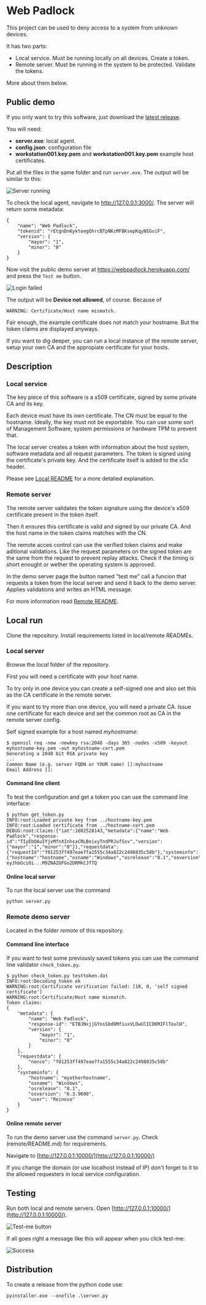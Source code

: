 # Web Padlock

This project can be used to deny access to a system from unknown devices.

It has two parts:

- Local service. Must be running locally on all devices. Create a token.
- Remote server. Must be running in the system to be protected. Validate the tokens.

More about them below.

## Public demo

If you only want to try this software, just download the [latest release](https://github.com/electronicayciencia/webpadlock/releases).

You will need:

- **server.exe**: local agent.
- **config.json**: configuration file
- **workstation001.key.pem** and **workstation001.key.pem** example host certificates.

Put all the files in the same folder and run `server.exe`. The output will be similar to this:

![Server running](/img/server-running.jpg)

To check the local agent, navigate to <http://127.0.0.1:3000/>. The server will return some metadata:

    {
        "name": "Web Padlock",
        "tokenid": "rEtgnDnKyktoegQhrcBTpNKcMFBKsepKqyNIGviF",
        "version": {
            "mayor": "1",
            "minor": "0"
        }
    }

Now visit the public demo server at <https://webpadlock.herokuapp.com/> and press the `Test me` button.

![Login failed](/img/warnings.png)

The output will be **Device not allowed**, of course. Because of

    WARNING: Certificate/Host name mismatch.

Fair enough, the example certificate does not match your hostname. But the token claims are displayed anyways.

If you want to dig deeper, you can run a local instance of the remote server, setup your own CA and the appropiate certificate for your hosts.

## Description

### Local service

The key piece of this software is a x509 certificate, signed by some private CA and its key.

Each device must have its own certificate. The CN must be equal to the hostname. Ideally, the key must not be exportable. You can use some sort of Management Software, system permissions or hardware TPM to prevent that.

The local server creates a token with information about the host system, software metadata and all request parameters. The token is signed using the certificate's private key. And the certificate itself is added to the x5c header.

Please see [Local README](/local/README.md) for a more detalied explanation.

### Remote server

The remote server validates the token signature using the device's x509 certificate present in the token itself.

Then it ensures this certificate is valid and signed by our private CA. And the host name in the token claims matches with the CN.

The remote acces control can use the verified token claims and make aditional validations. Like the request parameters on the signed token are the same from the request to prevent replay attacks. Check if the timing is short enought or wether the operating system is approved.

In the demo server page the button named "test me" call a funcion that requests a token from the local server and send it back to the demo  server. Applies validations and writes an HTML message.

For more information read [Remote README](/remote/README.md).

## Local run

Clone the repository. Install requirements listed in local/remote READMEs.

### Local server

Browse the *local* folder of the repository.

First you will need a certificate with your host name.

To try only in one device you can create a self-signed one and also set this as the CA certificate in the remote server.

If you want to try more than one device, you will need a private CA. Issue one certificate for each device and set the common root as CA in the remote server config.

Self signed example for a host named *myhostname*:

    $ openssl req -new -newkey rsa:2048 -days 365 -nodes -x509 -keyout myhostname-key.pem -out myhostname-cert.pem      
    Generating a 2048 bit RSA private key
    ...
    Common Name (e.g. server FQDN or YOUR name) []:myhostname
    Email Address []:

#### Command line client

To test the configuration and get a token you can use the command line interface:

    $ python get_token.py
    INFO:root:Loaded private key from ../hostname-key.pem
    INFO:root:Loaded certificate from ../hostname-cert.pem
    DEBUG:root:Claims:{"iat":1602528143,"metadata":{"name":"Web Padlock","response-id":"TIyEbOAuIYjvMfnXInhsxCRLBeixyTndPRJufSsv","version":{"mayor":"1","minor":"0"}},"requestdata":{"requestId":"f01253ff497eae7fa1555c34a822c2498835c58b"},"systeminfo":{"hostname":"hostname","osname":"Windows","osrelease":"8.1","osversion":"6.3.9600","user":"Reinoso"}}
    eyJhbGciOi...M9ZNAZOFGo2DRMkCJfTQ

#### Online local server

To run the local server use the command

    python server.py

### Remote demo server

Located in the folder *remote* of this repository.

#### Command line interface

If you want to test some previously saved tokens you can use the command line validator `check_token.py`.

    $ python check_token.py testtoken.dat
    INFO:root:Decoding token ok
    WARNING:root:Certificate verification failed: [18, 0, 'self signed certificate']
    WARNING:root:Certificate/Host name mismatch.
    Token claims:
    {
        "metadata": {
            "name": "Web Padlock",
            "response-id": "ETBJNxjjGYosSbdOMfiuxVLDwUlICDKMIFlToulH",
            "version": {
                "mayor": "1",
                "minor": "0"
            }
        },
        "requestdata": {
            "nonce": "f01253ff497eae7fa1555c34a822c2498835c58b"
        },
        "systeminfo": {
            "hostname": "myotherhostname",
            "osname": "Windows",
            "osrelease": "8.1",
            "osversion": "6.3.9600",
            "user": "Reinoso"
        }
    }

#### Online remote server

To run the demo server use the command `server.py`. Check (remote/README.md) for requirements.

Navigate to [http://127.0.0.1:10000/](http://127.0.0.1:10000/)

If you change the domain (or use localhost instead of IP) don't forget to it to the allowed requesters in local service configuration.

## Testing

Run both local and remote servers. Open [http://127.0.0.1:10000/](http://127.0.0.1:10000/).

![Test-me button](/img/test-me.png)

If all goes right a message like this will appear when you click test-me:

![Success](/img/success.png)

## Distribution

To create a release from the python code use:

    pyinstaller.exe --onefile .\server.py
